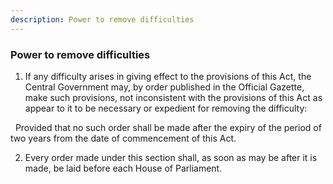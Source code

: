 ```yaml
---
description: Power to remove difficulties
---
```


### Power to remove difficulties

1. If any difficulty arises in giving effect to the provisions of this Act, the Central Government may, by order published in the Official Gazette, make such provisions, not inconsistent with the provisions of this Act as appear to it to be necessary or expedient for removing the difficulty:
</p>&nbsp;
Provided that no such order shall be made after the expiry of the period of two years from the date of commencement of this Act.

2. Every order made under this section shall, as soon as may be after it is made, be laid before each House of Parliament.
